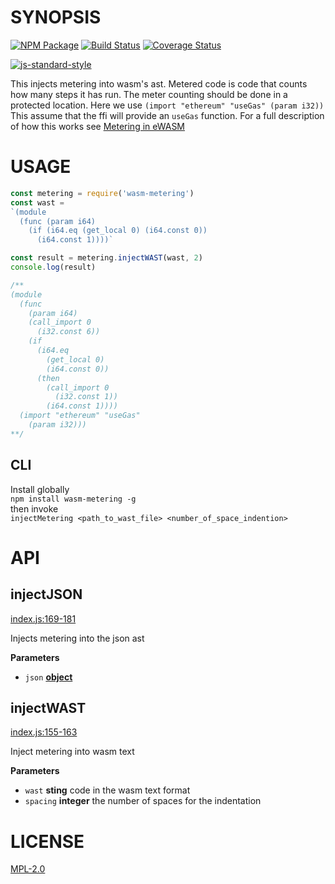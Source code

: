 # SYNOPSIS 
[![NPM Package](https://img.shields.io/npm/v/wasm-metering.svg?style=flat-square)](https://www.npmjs.org/package/wasm-metering)
[![Build Status](https://img.shields.io/travis/wanderer/wasm-metering.svg?branch=master&style=flat-square)](https://travis-ci.org/wanderer/wasm-metering)
[![Coverage Status](https://img.shields.io/coveralls/wanderer/wasm-metering.svg?style=flat-square)](https://coveralls.io/r/wanderer/wasm-metering)

[![js-standard-style](https://cdn.rawgit.com/feross/standard/master/badge.svg)](https://github.com/feross/standard)  

This injects metering into wasm's ast. Metered code is code that counts how many steps it has run. The meter counting should be done in a protected location. Here we use `(import "ethereum" "useGas" (param i32))` This assume that the ffi will provide an `useGas` function. For a full description of how this works see [Metering in eWASM](https://github.com/ethereum/evm2.0-design/blob/master/metering.md)

# USAGE

```javascript
const metering = require('wasm-metering')
const wast = 
`(module
  (func (param i64)
    (if (i64.eq (get_local 0) (i64.const 0))
      (i64.const 1))))`

const result = metering.injectWAST(wast, 2)
console.log(result)

/**
(module
  (func
    (param i64)
    (call_import 0
      (i32.const 6))
    (if
      (i64.eq
        (get_local 0)
        (i64.const 0))
      (then
        (call_import 0
          (i32.const 1))
        (i64.const 1))))
  (import "ethereum" "useGas"
    (param i32)))
**/
```
## CLI
Install globally  
`npm install wasm-metering -g`  
then invoke  
`injectMetering <path_to_wast_file> <number_of_space_indention>`

# API
## injectJSON

[index.js:169-181](https://github.com/wanderer/wasm-metering/blob/f59127389d75fb8c3c468fe5e611c34f8ff1868f/index.js#L169-L181 "Source code on GitHub")

Injects metering into the json ast

**Parameters**

-   `json` **[object](https://developer.mozilla.org/en-US/docs/Web/JavaScript/Reference/Global_Objects/Object)**

## injectWAST

[index.js:155-163](https://github.com/wanderer/wasm-metering/blob/f59127389d75fb8c3c468fe5e611c34f8ff1868f/index.js#L155-L163 "Source code on GitHub")

Inject metering into wasm text

**Parameters**

-   `wast` **sting** code in the wasm text format
-   `spacing` **integer** the number of spaces for the indentation


# LICENSE
[MPL-2.0](https://tldrlegal.com/license/mozilla-public-license-2.0-(mpl-2))
